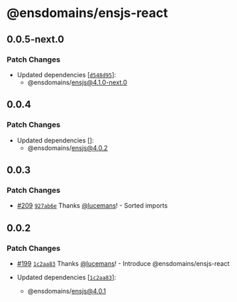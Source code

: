 # @ensdomains/ensjs-react

## 0.0.5-next.0

### Patch Changes

- Updated dependencies [[`d548d95`](https://github.com/ensdomains/ensjs/commit/d548d9555741b6d9a99b1e2ec3c20eaca7a186f6)]:
  - @ensdomains/ensjs@4.1.0-next.0

## 0.0.4

### Patch Changes

- Updated dependencies []:
  - @ensdomains/ensjs@4.0.2

## 0.0.3

### Patch Changes

- [#209](https://github.com/ensdomains/ensjs/pull/209) [`927ab6e`](https://github.com/ensdomains/ensjs/commit/927ab6e4dc717159a2f670da3727c2ef24dac1fb) Thanks [@lucemans](https://github.com/lucemans)! - Sorted imports

## 0.0.2

### Patch Changes

- [#199](https://github.com/ensdomains/ensjs/pull/199) [`1c2aa83`](https://github.com/ensdomains/ensjs/commit/1c2aa83681a1be98f920e6eac57391c138712df7) Thanks [@lucemans](https://github.com/lucemans)! - Introduce @ensdomains/ensjs-react

- Updated dependencies [[`1c2aa83`](https://github.com/ensdomains/ensjs/commit/1c2aa83681a1be98f920e6eac57391c138712df7)]:
  - @ensdomains/ensjs@4.0.1
